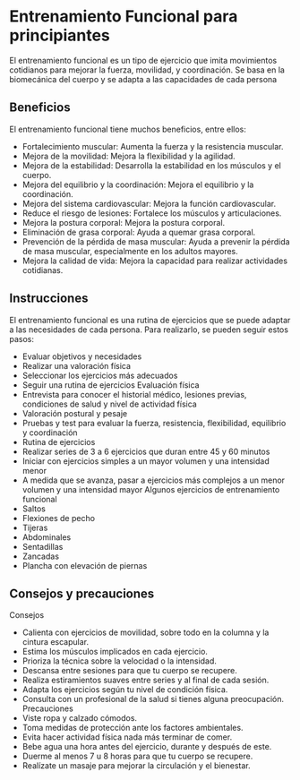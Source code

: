 # Entrenamiento Funcional para principiantes

El entrenamiento funcional es un tipo de ejercicio que imita movimientos cotidianos para mejorar la fuerza, movilidad, y coordinación. Se basa en la biomecánica del cuerpo y se adapta a las capacidades de cada persona

## Beneficios
El entrenamiento funcional tiene muchos beneficios, entre ellos:
- Fortalecimiento muscular: Aumenta la fuerza y la resistencia muscular. 
- Mejora de la movilidad: Mejora la flexibilidad y la agilidad. 
- Mejora de la estabilidad: Desarrolla la estabilidad en los músculos y el cuerpo. 
- Mejora del equilibrio y la coordinación: Mejora el equilibrio y la coordinación. 
- Mejora del sistema cardiovascular: Mejora la función cardiovascular. 
- Reduce el riesgo de lesiones: Fortalece los músculos y articulaciones. 
- Mejora la postura corporal: Mejora la postura corporal. 
- Eliminación de grasa corporal: Ayuda a quemar grasa corporal. 
- Prevención de la pérdida de masa muscular: Ayuda a prevenir la pérdida de masa muscular, especialmente en los adultos mayores. 
- Mejora la calidad de vida: Mejora la capacidad para realizar actividades cotidianas. 

## Instrucciones

El entrenamiento funcional es una rutina de ejercicios que se puede adaptar a las necesidades de cada persona. Para realizarlo, se pueden seguir estos pasos: 
- Evaluar objetivos y necesidades
- Realizar una valoración física
- Seleccionar los ejercicios más adecuados
- Seguir una rutina de ejercicios
Evaluación física 
- Entrevista para conocer el historial médico, lesiones previas, condiciones de salud y nivel de actividad física
- Valoración postural y pesaje
- Pruebas y test para evaluar la fuerza, resistencia, flexibilidad, equilibrio y coordinación
- Rutina de ejercicios
- Realizar series de 3 a 6 ejercicios que duran entre 45 y 60 minutos 
- Iniciar con ejercicios simples a un mayor volumen y una intensidad menor 
- A medida que se avanza, pasar a ejercicios más complejos a un menor volumen y una intensidad mayor 
Algunos ejercicios de entrenamiento funcional 
- Saltos
- Flexiones de pecho
- Tijeras
- Abdominales
- Sentadillas
- Zancadas
- Plancha con elevación de piernas

## Consejos y precauciones
Consejos
- Calienta con ejercicios de movilidad, sobre todo en la columna y la cintura escapular. 
- Estima los músculos implicados en cada ejercicio. 
- Prioriza la técnica sobre la velocidad o la intensidad. 
- Descansa entre sesiones para que tu cuerpo se recupere. 
- Realiza estiramientos suaves entre series y al final de cada sesión. 
- Adapta los ejercicios según tu nivel de condición física. 
- Consulta con un profesional de la salud si tienes alguna preocupación. 
Precauciones 
- Viste ropa y calzado cómodos.
- Toma medidas de protección ante los factores ambientales.
- Evita hacer actividad física nada más terminar de comer.
- Bebe agua una hora antes del ejercicio, durante y después de este.
- Duerme al menos 7 u 8 horas para que tu cuerpo se recupere.
- Realízate un masaje para mejorar la circulación y el bienestar.